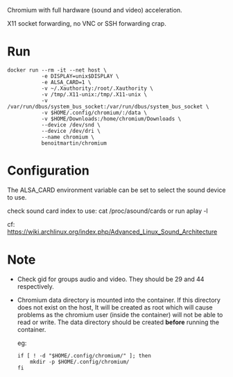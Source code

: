 
Chromium with full hardware (sound and video) acceleration.

X11 socket forwarding, no VNC or SSH forwarding crap.


# Run
```
docker run --rm -it --net host \
           -e DISPLAY=unix$DISPLAY \
           -e ALSA_CARD=1 \
           -v ~/.Xauthority:/root/.Xauthority \
           -v /tmp/.X11-unix:/tmp/.X11-unix \
           -v /var/run/dbus/system_bus_socket:/var/run/dbus/system_bus_socket \
           -v $HOME/.config/chromium/:/data \
           -v $HOME/Downloads:/home/chromium/Downloads \
           --device /dev/snd \
           --device /dev/dri \
           --name chromium \
           benoitmartin/chromium
```

# Configuration
The ALSA_CARD environment variable can be set to select the sound device to use.

check sound card index to use: cat /proc/asound/cards or run aplay -l

cf: https://wiki.archlinux.org/index.php/Advanced_Linux_Sound_Architecture

# Note
- Check gid for groups audio and video. They should be 29 and 44 respectively.
- Chromium data directory is mounted into the container. If this directory does not exist on the host, 
    It will be created as root which will cause problems as the chromium user (inside the container) will
    not be able to read or write. The data directory should be created **before** running the container.

    eg: 
    ```
    if [ ! -d "$HOME/.config/chromium/" ]; then
        mkdir -p $HOME/.config/chromium/
    fi
    ```



